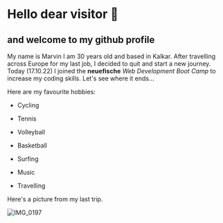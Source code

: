 # Hello dear visitor :wave:

## and welcome to my github profile

My name is Marvin I am 30 years old and based in Kalkar. After travelling across Europe for my last job, I decided to quit and start a new journey.
Today (17.10.22) I joined the **neuefische** *Web Development Boot Camp* to increase my coding skills.
Let's see where it ends...

Here are my favourite hobbies:
- Cycling
- Tennis
- Volleyball
- Basketball

- Surfing
- Music
- Travelling

Here's a picture from my last trip.

![IMG_0197](https://user-images.githubusercontent.com/115343305/196197067-068001d7-30db-42ef-98bc-f513ab17fa80.jpg)

